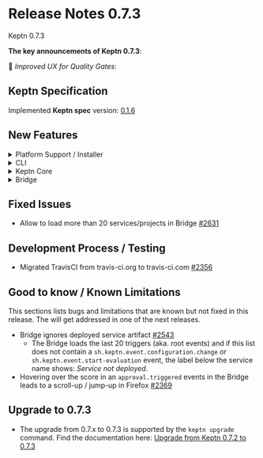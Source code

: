 # Release Notes 0.7.3

Keptn 0.7.3 

**The key announcements of Keptn 0.7.3**:

:rocket: *Improved UX for Quality Gates*: 

## Keptn Specification

Implemented **Keptn spec** version: [0.1.6](https://github.com/keptn/spec/tree/0.1.6)

## New Features

<details><summary>Platform Support / Installer</summary>
<p>

- Added installation type as environment variable to Bridge [#2606](https://github.com/keptn/keptn/issues/2606)
- Update NGNIX version to 1.19.4 [#2651](https://github.com/keptn/keptn/issues/2615)

</p>
</details>

<details><summary>CLI</summary>
<p>

- Show platform specific quick access instructions [#2576](https://github.com/keptn/keptn/issues/2576)
- Added timeout of 5 seconds to server version check [#2589](https://github.com/keptn/keptn/issues/2589)

</p>
</details>

<details><summary>Keptn Core</summary>
<p>

- *configuration-service*: 
  - Update git upstream infos in materialized view [#2577](https://github.com/keptn/keptn/issues/2577)
  - Fix create project with upstream credentials [#2639](https://github.com/keptn/keptn/issues/2639)

- *helm-service*: 
  - Added timeout when waiting for deployment to be rolled out [#2578](https://github.com/keptn/keptn/issues/2578)  

- *lighthouse-service*: 
  -  Support the invalidation of evaluation results [#2449](https://github.com/keptn/keptn/issues/2449)

- *mongodb-datastore*: 
  - Removed cloudevents+json from list of produced content types [#2582](https://github.com/keptn/keptn/issues/2582)

</p>
</details>

<details><summary>Bridge</summary>
<p>

- Fixed issue of showing no information at the "Compared with" label [#2545](https://github.com/keptn/keptn/issues/2545)
- Fixed issue of showing wrong evaluation timeframe when switching evaluations [#2585](https://github.com/keptn/keptn/issues/2585)
- Show all core use-cases on integrations page [#2565](https://github.com/keptn/keptn/issues/2565)
- Allow to invalidate evaluation results from Bridge [#2548](https://github.com/keptn/keptn/issues/2548)
- Fix base href in Bridge [#2564](https://github.com/keptn/keptn/issues/2564)

</p>
</details>

## Fixed Issues

- Allow to load more than 20 services/projects in Bridge [#2631](https://github.com/keptn/keptn/issues/2631)

## Development Process / Testing

- Migrated TravisCI from travis-ci.org to travis-ci.com [#2356](https://github.com/keptn/keptn/issues/2356)

## Good to know / Known Limitations

This sections lists bugs and limitations that are known but not fixed in this release. The will get addressed in one of the next releases.

- Bridge ignores deployed service artifact [#2543](https://github.com/keptn/keptn/issues/2543)
  - The Bridge loads the last 20 triggers (aka. root events) and if this list does not contain a `sh.keptn.event.configuration.change` or `sh.keptn.event.start-evaluation` event, the label below the service name shows: *Service not deployed*.
- Hovering over the score in an `approval.triggered` events in the Bridge leads to a scroll-up / jump-up in Firefox [#2369](https://github.com/keptn/keptn/issues/2369)


## Upgrade to 0.7.3

- The upgrade from 0.7.x to 0.7.3 is supported by the `keptn upgrade` command. Find the documentation here: [Upgrade from Keptn 0.7.2 to 0.7.3](https://keptn.sh/docs/0.7.x/operate/upgrade/#upgrade-from-keptn-0-7-2-to-0-7-3)